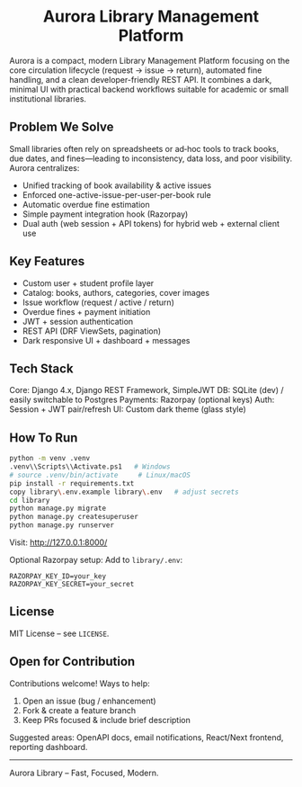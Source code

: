 <div align="center">

# Aurora Library Management Platform

</div>


Aurora is a compact, modern Library Management Platform focusing on the core circulation lifecycle (request → issue → return), automated fine handling, and a clean developer-friendly REST API. It combines a dark, minimal UI with practical backend workflows suitable for academic or small institutional libraries.

## Problem We Solve
Small libraries often rely on spreadsheets or ad‑hoc tools to track books, due dates, and fines—leading to inconsistency, data loss, and poor visibility. Aurora centralizes:
- Unified tracking of book availability & active issues
- Enforced one-active-issue-per-user-per-book rule
- Automatic overdue fine estimation
- Simple payment integration hook (Razorpay)
- Dual auth (web session + API tokens) for hybrid web + external client use

## Key Features 
- Custom user + student profile layer
- Catalog: books, authors, categories, cover images
- Issue workflow (request / active / return)
- Overdue fines + payment initiation
- JWT + session authentication
- REST API (DRF ViewSets, pagination)
- Dark responsive UI + dashboard + messages

## Tech Stack
Core: Django 4.x, Django REST Framework, SimpleJWT
DB: SQLite (dev) / easily switchable to Postgres
Payments: Razorpay (optional keys)
Auth: Session + JWT pair/refresh
UI: Custom dark theme (glass style)

## How To Run
```bash
python -m venv .venv
.venv\\Scripts\\Activate.ps1   # Windows
# source .venv/bin/activate     # Linux/macOS
pip install -r requirements.txt
copy library\.env.example library\.env   # adjust secrets
cd library
python manage.py migrate
python manage.py createsuperuser
python manage.py runserver
```
Visit: http://127.0.0.1:8000/

Optional Razorpay setup:
Add to `library/.env`:
```
RAZORPAY_KEY_ID=your_key
RAZORPAY_KEY_SECRET=your_secret
```

## License
MIT License – see `LICENSE`.

## Open for Contribution
Contributions welcome! Ways to help:
1. Open an issue (bug / enhancement)
2. Fork & create a feature branch
3. Keep PRs focused & include brief description

Suggested areas: OpenAPI docs, email notifications, React/Next frontend, reporting dashboard.

---
Aurora Library – Fast, Focused, Modern.
